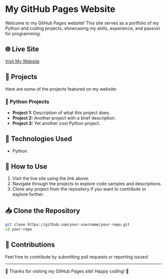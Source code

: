# My GitHub Pages Website

Welcome to my GitHub Pages website! This site serves as a portfolio of my Python and coding projects, showcasing my skills, experience, and passion for programming.

## 🌐 Live Site
[Visit My Website](https://hoopdoctor.github.io)

## 📂 Projects
Here are some of the projects featured on my website:

### 🐍 Python Projects
- **Project 1:** Description of what this project does.
- **Project 2:** Another project with a brief description.
- **Project 3:** Yet another cool Python project.

## 🚀 Technologies Used
- Python

## 📜 How to Use
1. Visit the live site using the link above.
2. Navigate through the projects to explore code samples and descriptions.
3. Clone any project from the repository if you want to contribute or explore further.

## 📥 Clone the Repository
```bash
git clone https://github.com/your-username/your-repo.git
cd your-repo
```

## 🤝 Contributions
Feel free to contribute by submitting pull requests or reporting issues!

---
🚀 Thanks for visiting my GitHub Pages site! Happy coding! 🎯

